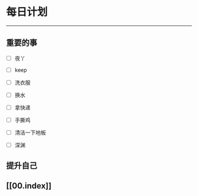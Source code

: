 
# 每日计划
---
## 重要的事

- [ ]    夜丫
- [ ]   keep
- [ ]  洗衣服
- [ ] 换水
- [ ] 拿快递
- [ ] 手撕鸡
- [ ] 清洁一下地板
- [ ] 深渊



## 提升自己

  



## [[00.index]]










